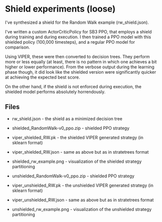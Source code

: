 # Shield experiments (loose)

I've synthesized a shield for the Random Walk example (rw_shield.json).

I've written a custom ActorCriticPolicy for SB3 PPO, that employs a shield
during training and during execution. I then trained a PPO model with this
shielded policy (100,000 timesteps), and a regular PPO model for comparison.

Using VIPER, these were then converted to decision trees. They perform more or
less equally (at least, there is no pattern in which one achieves a bit higher
or lower performance). From the verbose output during the learning phase though,
it did look like the shielded version were significantly quicker at achieving
the expected best score.

On the other hand, if the shield is not enforced during execution, the shielded
model performs absolutely horrendously.

## Files

- rw_shield.json - the shield as a minimized decision tree

- shielded_RandomWalk-v0_ppo.zip - shielded PPO strategy
- viper_shielded_RW.pk - the shielded VIPER generated strategy (in sklearn format)
- viper_shielded_RW.json - same as above but as in stratetrees format
- shielded_rw_example.png - visualization of the shielded strategy partitioning

- unshielded_RandomWalk-v0_ppo.zip - shielded PPO strategy
- viper_unshielded_RW.pk - the unshielded VIPER generated strategy (in sklearn format)
- viper_unshielded_RW.json - same as above but as in stratetrees format
- unshielded_rw_example.png - visualization of the unshielded strategy partitioning

